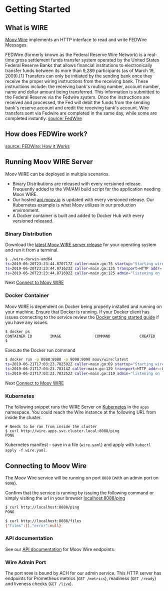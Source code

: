 # Getting Started

## What is WIRE

[Moov Wire](https://github.com/moov-io/wire) implements an HTTP interface to read and write FEDWire Messages

FEDWire (formerly known as the Federal Reserve Wire Network) is a real-time gross settlement funds transfer system operated by the United States Federal Reserve Banks that allows financial institutions to electronically transfer funds between its more than 9,289 participants (as of March 19, 2009).[1] Transfers can only be initiated by the sending bank once they receive the proper wiring instructions from the receiving bank. These instructions include: the receiving bank's routing number, account number, name and dollar amount being transferred. This information is submitted to the Federal Reserve via the Fedwire system. Once the instructions are received and processed, the Fed will debit the funds from the sending bank's reserve account and credit the receiving bank's account. Wire transfers sent via Fedwire are completed in the same day, while some are completed instantly.
[source: FedWire](https://en.wikipedia.org/wiki/Fedwire)

## How does FEDWire work?

[source: FEDWire: How it Works](https://www.americanexpress.com/us/foreign-exchange/articles/fedwire-transfers/)

## Running Moov WIRE Server

Moov WIRE can be deployed in multiple scenarios.

- Binary Distributions are released with every versioned release. Frequently added to the VM/AMI build script for the application needing Moov WIRE.
- Our hosted [api.moov.io](https://api.moov.io) is updated with every versioned release. Our Kubernetes example is what Moov utilizes in our production environment.
- A Docker container is built and added to Docker Hub with every versioned released.

### Binary Distribution

Download the [latest Moov WIRE server release](https://github.com/moov-io/wire/releases) for your operating system and run it from a terminal.

```sh
$ ./wire-darwin-amd64
ts=2019-06-20T23:23:44.870717Z caller=main.go:75 startup="Starting wire server version v0.2.0"
ts=2019-06-20T23:23:44.871623Z caller=main.go:135 transport=HTTP addr=:8088
ts=2019-06-20T23:23:44.871692Z caller=main.go:125 admin="listening on :9098"
```

Next [Connect to Moov WIRE](#connecting-to-moov-wire)

### Docker Container

Moov WIRE is dependent on Docker being properly installed and running on your machine. Ensure that Docker is running. If your Docker client has issues connecting to the service review the [Docker getting started guide](https://docs.docker.com/get-started/) if you have any issues.

```sh
$ docker ps
CONTAINER ID        IMAGE               COMMAND             CREATED             STATUS              PORTS               NAMES
$
```

Execute the Docker run command

```sh
$ docker run -p 8088:8088 -p 9098:9098 moov/wire:latest
ts=2019-06-21T17:03:23.782592Z caller=main.go:69 startup="Starting wire server version v0.2.0"
ts=2019-06-21T17:03:23.78314Z caller=main.go:129 transport=HTTP addr=:8088
ts=2019-06-21T17:03:23.783252Z caller=main.go:119 admin="listening on :9098"
```

Next [Connect to Moov WIRE](#connecting-to-moov-wire)

### Kubernetes

The following snippet runs the WIRE Server on [Kubernetes](https://kubernetes.io/docs/tutorials/kubernetes-basics/) in the `apps` namespace. You could reach the Wire instance at the following URL from inside the cluster.

```
# Needs to be ran from inside the cluster
$ curl http://wire.apps.svc.cluster.local:8088/ping
PONG
```

Kubernetes manifest - save in a file (`wire.yaml`) and apply with `kubectl apply -f wire.yaml`.

## Connecting to Moov Wire

The Moov Wire service will be running on port `8088` (with an admin port on `9098`).

Confirm that the service is running by issuing the following command or simply visiting the url in your browser [localhost:8088/ping](http://localhost:8088/ping)

```bash
$ curl http://localhost:8088/ping
PONG

$ curl http://localhost:8088/files
{"files":[],"error":null}
```

### API documentation

See our [API documentation](https://moov-io.github.io/wire/) for Moov Wire endpoints.

### Wire Admin Port

The port `9098` is bound by ACH for our admin service. This HTTP server has endpoints for Prometheus metrics (`GET /metrics`), readiness (`GET /ready`) and liveness checks (`GET /live`).
